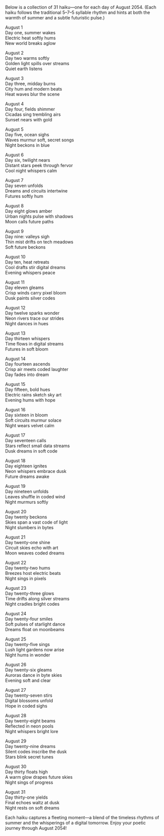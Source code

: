 Below is a collection of 31 haiku—one for each day of August 2054. (Each haiku follows the traditional 5–7–5 syllable rhythm and hints at both the warmth of summer and a subtle futuristic pulse.)

August 1  
Day one, summer wakes  
Electric heat softly hums  
New world breaks aglow

August 2  
Day two warms softly  
Golden light spills over streams  
Quiet earth listens

August 3  
Day three, midday burns  
City hum and modern beats  
Heat waves blur the scene

August 4  
Day four, fields shimmer  
Cicadas sing trembling airs  
Sunset nears with gold

August 5  
Day five, ocean sighs  
Waves murmur soft, secret songs  
Night beckons in blue

August 6  
Day six, twilight nears  
Distant stars peek through fervor  
Cool night whispers calm

August 7  
Day seven unfolds  
Dreams and circuits intertwine  
Futures softly hum

August 8  
Day eight glows amber  
Urban nights pulse with shadows  
Moon calls future paths

August 9  
Day nine: valleys sigh  
Thin mist drifts on tech meadows  
Soft future beckons

August 10  
Day ten, heat retreats  
Cool drafts stir digital dreams  
Evening whispers peace

August 11  
Day eleven gleams  
Crisp winds carry pixel bloom  
Dusk paints silver codes

August 12  
Day twelve sparks wonder  
Neon rivers trace our strides  
Night dances in hues

August 13  
Day thirteen whispers  
Time flows in digital streams  
Futures in soft bloom

August 14  
Day fourteen ascends  
Crisp air meets coded laughter  
Day fades into dream

August 15  
Day fifteen, bold hues  
Electric rains sketch sky art  
Evening hums with hope

August 16  
Day sixteen in bloom  
Soft circuits murmur solace  
Night wears velvet calm

August 17  
Day seventeen calls  
Stars reflect small data streams  
Dusk dreams in soft code

August 18  
Day eighteen ignites  
Neon whispers embrace dusk  
Future dreams awake

August 19  
Day nineteen unfolds  
Leaves shuffle in coded wind  
Night murmurs softly

August 20  
Day twenty beckons  
Skies span a vast code of light  
Night slumbers in bytes

August 21  
Day twenty-one shine  
Circuit skies echo with art  
Moon weaves coded dreams

August 22  
Day twenty-two hums  
Breezes host electric beats  
Night sings in pixels

August 23  
Day twenty-three glows  
Time drifts along silver streams  
Night cradles bright codes

August 24  
Day twenty-four smiles  
Soft pulses of starlight dance  
Dreams float on moonbeams

August 25  
Day twenty-five sings  
Lush light gardens now arise  
Night hums in wonder

August 26  
Day twenty-six gleams  
Auroras dance in byte skies  
Evening soft and clear

August 27  
Day twenty-seven stirs  
Digital blossoms unfold  
Hope in coded sighs

August 28  
Day twenty-eight beams  
Reflected in neon pools  
Night whispers bright lore

August 29  
Day twenty-nine dreams  
Silent codes inscribe the dusk  
Stars blink secret tunes

August 30  
Day thirty floats high  
A warm glow drapes future skies  
Night sings of progress

August 31  
Day thirty-one yields  
Final echoes waltz at dusk  
Night rests on soft dreams

Each haiku captures a fleeting moment—a blend of the timeless rhythms of summer and the whisperings of a digital tomorrow. Enjoy your poetic journey through August 2054!
